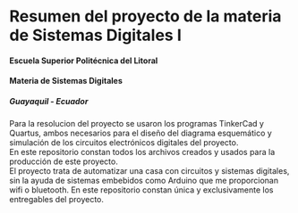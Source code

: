 <!DOCTYPE html>
<html lang="en">
  <head>
    <meta charset="utf-8">
  </head>
  <body>
    <h1>Resumen del proyecto de la materia de Sistemas Digitales I</h1>
    <h4>Escuela Superior Politécnica del Litoral</h4>
    <h4>Materia de Sistemas Digitales</h4>
    <h5>Guayaquil - Ecuador</h5>
    <p>Para la resolucion del proyecto se usaron los programas TinkerCad y Quartus, ambos necesarios para el diseño del diagrama esquemático y simulación de los circuitos electrónicos digitales del proyecto.<br>
    En este repositorio constan todos los archivos creados y usados para la producción de este proyecto.<br>
    El proyecto trata de automatizar una casa con circuitos y sistemas digitales, sin la ayuda de sistemas embebidos como Arduino que me proporcionan wifi o bluetooth.
    En este repositorio constan única y exclusivamente los entregables del proyecto.
    </p>
  </body>
  </body>
</html>
